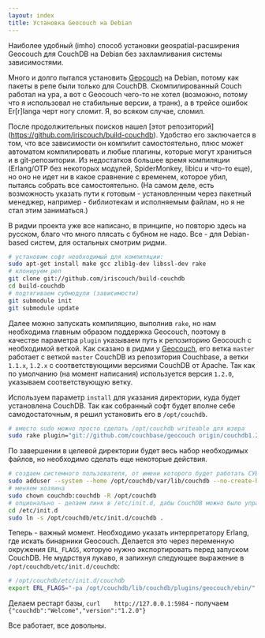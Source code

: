 ```yaml
---
layout: index
title: Установка Geocouch на Debian
---
```


Наиболее  удобный (imho)  способ установки  geospatial-расширения Geocouch  для
CouchDB на Debian без захламливания системы зависимостями.

Много и  долго пытался установить [Geocouch][]  на Debian, потому как  пакеты в
репе были  только для CouchDB. Скомпилированный  Couch работал на ура,  а вот с
Geocouch чего-то  не хотел  (возможно, потому что  я использовал  не стабильные
версии, а транк), а  в трейсе ошибок Er[r]langa черт ногу  сломит. Я, во всяком
случае, сломил.

После      продолжительных      поисков      нашел      [этот      репозиторий]
(https://github.com/iriscouch/build-couchdb). Удобство  его заключается  в том,
что  все   зависимости  он   компилит  самостоятельно,  плюс   может  автоматом
компилировать и  любые плагины,  которые могут  храниться и  в git-репозитории.
Из  недостатков большее  время  компиляции (Erlang/OTP  без некоторых  модулей,
SpiderMonkey, libicu  и что-то  еще), но  оно не  идет ни  в какое  сравнение с
временем, которое  убил, пытаясь  собрать все  самостоятельно. (На  самом деле,
есть  возможность  указать  пути  к  готовым  -  установленным  через  пакетный
менеджер,  например -  библиотекам  и исполняемым  файлам, но  я  не стал  этим
заниматься.)

В ридми  проекта уже  все написано,  в принципе, но  повторю здесь  на русском,
благо что много  плясать с бубном не  надо. Все - для  Debian-based систем, для
остальных смотрим ридми.

```bash
# установим софт необходимый для компиляции:
sudo apt-get install make gcc zlib1g-dev libssl-dev rake
# клонируем реп
git clone git://github.com/iriscouch/build-couchdb
cd build-couchdb
# подтягиваем субмодули (зависимости)
git submodule init
git submodule update
```

Далее можно  запускать компиляцию, выполнив  `rake`, но нам  необходима главным
образом  поддержка Geocouch,  поэтому в  качестве параметра  `plugin` указываем
путь  к репозиторию  Geocouch  с  необходимой веткой.  Как  сказано  в ридми  у
[Geocouch][],  его  ветка  `master`  работает  с  веткой  `master`  CouchDB  из
репозитория  Couchbase, а  ветки `1.1.x`,  `1.2.x` с  соответствующими версиями
CouchDB  от Apache.  Так как  по умолчанию  (на момент  написания) используется
версия `1.2.0`, указываем соответствующую ветку.

Используем параметр  `install` для указания директории,  куда будет установлена
CouchDB.  Так как  собранный софт  будет вполне  себе самодостаточным,  я решил
установить его в `/opt/couchdb`.

```bash
# вместо sudo можно просто сделать /opt/couchdb writeable для юзера
sudo rake plugin="git://github.com/couchbase/geocouch origin/couchdb1.2.x" install="/opt/couchdb"
```

По  завершении в  целевой директории  будет весь  набор необходимых  файлов, но
необходимо сделать еще некоторые действия.

```bash
# создаем системного пользователя, от имени которого будет работать СУБД
sudo adduser --system --home /opt/couchdb/var/lib/couchdb --no-create-home --group couchdb
# меняем хозяина
sudo chown couchdb:couchdb -R /opt/couchdb
# опционально - делаем линк в /etc/init.d, дабы CouchDB можно было управлять, используя команду service
cd /etc/init.d
sudo ln -s /opt/couchdb/etc/init.d/couchdb .
```

Теперь -  важный момент. Необходимо  указать интерпретатору Erlang,  где искать
бинарники  Geocouch.  Делается  это  через  переменную  окружения  `ERL_FLAGS`,
которую нужно  экспортировать перед  запуском CouchDB.  Не мудрствуя  лукаво, я
запихнул следующее выражение в `/opt/couchdb/etc/init.d/couchdb`:

```bash
# /opt/couchdb/etc/init.d/couchdb
export ERL_FLAGS="-pa /opt/couchdb/lib/couchdb/plugins/geocouch/ebin/"
```

Делаем    рестарт    базы,     `curl    http://127.0.0.1:5984`    -    получаем
`{"couchdb":"Welcome","version":"1.2.0"}`

Все работает, все довольны.



[Geocouch]: https://github.com/couchbase/geocouch
